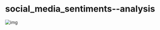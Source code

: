 # social_media_sentiments--analysis

![img](https://miro.medium.com/max/700/1*RxishwBl56TAU8bVz6jOVA.jpeg)
